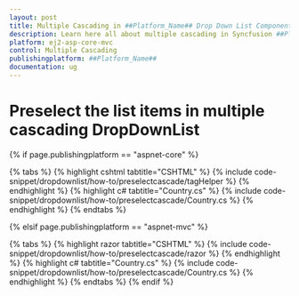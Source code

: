 ```yaml
---
layout: post
title: Multiple Cascading in ##Platform_Name## Drop Down List Component
description: Learn here all about multiple cascading in Syncfusion ##Platform_Name## Drop Down List component of Syncfusion Essential JS 2 and more.
platform: ej2-asp-core-mvc
control: Multiple Cascading
publishingplatform: ##Platform_Name##
documentation: ug
---
```



# Preselect the list items in multiple cascading DropDownList

{% if page.publishingplatform == "aspnet-core" %}

{% tabs %}
{% highlight cshtml tabtitle="CSHTML" %}
{% include code-snippet/dropdownlist/how-to/preselectcascade/tagHelper %}
{% endhighlight %}
{% highlight c# tabtitle="Country.cs" %}
{% include code-snippet/dropdownlist/how-to/preselectcascade/Country.cs %}
{% endhighlight %}
{% endtabs %}

{% elsif page.publishingplatform == "aspnet-mvc" %}

{% tabs %}
{% highlight razor tabtitle="CSHTML" %}
{% include code-snippet/dropdownlist/how-to/preselectcascade/razor %}
{% endhighlight %}
{% highlight c# tabtitle="Country.cs" %}
{% include code-snippet/dropdownlist/how-to/preselectcascade/Country.cs %}
{% endhighlight %}
{% endtabs %}
{% endif %}

